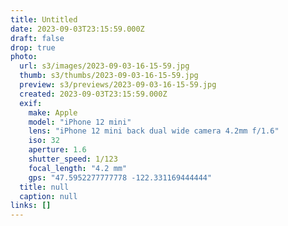 ```yaml
---
title: Untitled
date: 2023-09-03T23:15:59.000Z
draft: false
drop: true
photo:
  url: s3/images/2023-09-03-16-15-59.jpg
  thumb: s3/thumbs/2023-09-03-16-15-59.jpg
  preview: s3/previews/2023-09-03-16-15-59.jpg
  created: 2023-09-03T23:15:59.000Z
  exif:
    make: Apple
    model: "iPhone 12 mini"
    lens: "iPhone 12 mini back dual wide camera 4.2mm f/1.6"
    iso: 32
    aperture: 1.6
    shutter_speed: 1/123
    focal_length: "4.2 mm"
    gps: "47.5952277777778 -122.331169444444"
  title: null
  caption: null
links: []
---
```


